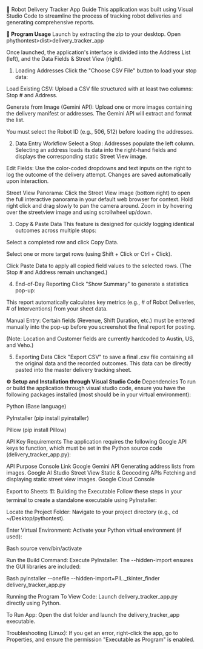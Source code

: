 🤖 Robot Delivery Tracker App Guide
This application was built using Visual Studio Code to streamline the process of tracking robot deliveries and generating comprehensive reports.

**🚀 Program Usage**
Launch by extracting the zip to your desktop. Open phythontest>dist>delivery_tracker_app

Once launched, the application's interface is divided into the Address List (left), and the Data Fields & Street View (right).

1. Loading Addresses
Click the "Choose CSV File" button to load your stop data:

Load Existing CSV: Upload a CSV file structured with at least two columns: Stop # and Address.

Generate from Image (Gemini API): Upload one or more images containing the delivery manifest or addresses. The Gemini API will extract and format the list.

You must select the Robot ID (e.g., 506, 512) before loading the addresses.

2. Data Entry Workflow
Select a Stop: Addresses populate the left column. Selecting an address loads its data into the right-hand fields and displays the corresponding static Street View image.

Edit Fields: Use the color-coded dropdowns and text inputs on the right to log the outcome of the delivery attempt. Changes are saved automatically upon interaction.

Street View Panorama: Click the Street View image (bottom right) to open the full interactive panorama in your default web browser for context. Hold right click and drag slowly to pan the camera around. Zoom in by hovering over the streetview image and using scrollwheel up/down.

3. Copy & Paste Data
This feature is designed for quickly logging identical outcomes across multiple stops:

Select a completed row and click Copy Data.

Select one or more target rows (using Shift + Click or Ctrl + Click).

Click Paste Data to apply all copied field values to the selected rows. (The Stop # and Address remain unchanged.)

4. End-of-Day Reporting
Click "Show Summary" to generate a statistics pop-up:

This report automatically calculates key metrics (e.g., # of Robot Deliveries, # of Interventions) from your sheet data.

Manual Entry: Certain fields (Revenue, Shift Duration, etc.) must be entered manually into the pop-up before you screenshot the final report for posting.

(Note: Location and Customer fields are currently hardcoded to Austin, US, and Veho.)

5. Exporting Data
Click "Export CSV" to save a final .csv file containing all the original data and the recorded outcomes. This data can be directly pasted into the master delivery tracking sheet.


**⚙️ Setup and Installation through Visual Studio Code**
Dependencies
To run or build the application through visual studio code, ensure you have the following packages installed (most should be in your virtual environment):

Python (Base language)

PyInstaller (pip install pyinstaller)

Pillow (pip install Pillow)

API Key Requirements
The application requires the following Google API keys to function, which must be set in the Python source code (delivery_tracker_app.py):

API	Purpose	Console Link
Google Gemini API	Generating address lists from images.	Google AI Studio
Street View Static & Geocoding APIs	Fetching and displaying static street view images.	Google Cloud Console

Export to Sheets
🏗️ Building the Executable
Follow these steps in your terminal to create a standalone executable using PyInstaller:

Locate the Project Folder: Navigate to your project directory (e.g., cd ~/Desktop/pythontest).

Enter Virtual Environment: Activate your Python virtual environment (if used):

Bash
source venv/bin/activate

Run the Build Command: Execute PyInstaller. The --hidden-import ensures the GUI libraries are included:

Bash
pyinstaller --onefile --hidden-import=PIL._tkinter_finder delivery_tracker_app.py

Running the Program
To View Code: Launch delivery_tracker_app.py directly using Python.

To Run App: Open the dist folder and launch the delivery_tracker_app executable.

Troubleshooting (Linux): If you get an error, right-click the app, go to Properties, and ensure the permission "Executable as Program" is enabled.

